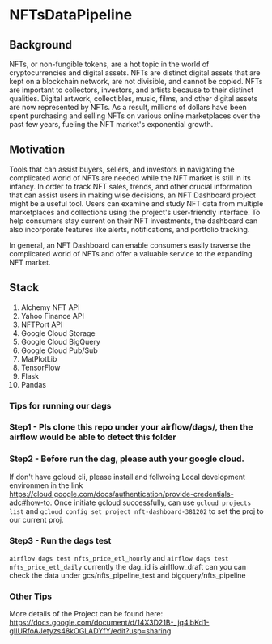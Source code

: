 # NFTsDataPipeline

## Background
NFTs, or non-fungible tokens, are a hot topic in the world of cryptocurrencies and digital assets. NFTs are distinct digital assets that are kept on a blockchain network, are not divisible, and cannot be copied. NFTs are important to collectors, investors, and artists because to their distinct qualities. Digital artwork, collectibles, music, films, and other digital assets are now represented by NFTs. As a result, millions of dollars have been spent purchasing and selling NFTs on various online marketplaces over the past few years, fueling the NFT market's exponential growth.

## Motivation
Tools that can assist buyers, sellers, and investors in navigating the complicated world of NFTs are needed while the NFT market is still in its infancy. In order to track NFT sales, trends, and other crucial information that can assist users in making wise decisions, an NFT Dashboard project might be a useful tool. Users can examine and study NFT data from multiple marketplaces and collections using the project's user-friendly interface. To help consumers stay current on their NFT investments, the dashboard can also incorporate features like alerts, notifications, and portfolio tracking.

In general, an NFT Dashboard can enable consumers easily traverse the complicated world of NFTs and offer a valuable service to the expanding NFT market.

## Stack
1. Alchemy NFT API
2. Yahoo Finance API
3. NFTPort API
4. Google Cloud Storage
5. Google Cloud BigQuery
6. Google Cloud Pub/Sub
7. MatPlotLib
8. TensorFlow
9. Flask
10. Pandas


### Tips for running our dags
### Step1 - Pls clone this repo under your airflow/dags/, then the airflow would be able to detect this folder

### Step2 - Before run the dag, please auth your google cloud. 
If don't have gcloud cli, please install and follwoing Local development environmen in the link https://cloud.google.com/docs/authentication/provide-credentials-adc#how-to. Once initiate gcloud successfully, can use `gcloud projects list` and `gcloud config set project nft-dashboard-381202` to set the proj to our current proj.

### Step3 - Run the dags test
`airflow dags test nfts_price_etl_hourly` and `airflow dags test nfts_price_etl_daily` currently the dag_id is airlflow_draft can you can check the data under gcs/nfts_pipeline_test and bigquery/nfts_pipeline

### Other Tips
More details of the Project can be found here: 
https://docs.google.com/document/d/14X3D21B-_jq4ibKd1-gIIURfoAJetyzs48kOGLADYfY/edit?usp=sharing


 
